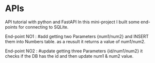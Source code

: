 # APIs

API tutorial with python and FastAPI
In this mini-project I built some end-points for connecting to SQLite.

End-point NO1 : #add
getting two Parameters {num1/num2} and INSERT them into Numbers table.
as a reusult it returns a value of num1/num2.

End-point NO2 : #update
getting three Parameters {id/num1/num2}
it checks if the DB has the id and then update num1 & num2 value.
